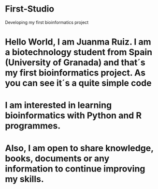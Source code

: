 # First-Studio
Developing my first bioinformatics project 

# Hello World, I am Juanma Ruiz. I am a biotechnology student from Spain (University of Granada) and that´s my first bioinformatics project. As you can see it´s a quite simple code 
# I am interested in learning bioinformatics with Python and R programmes. 
# Also, I am open to share knowledge, books, documents or any information to continue improving my skills. 
